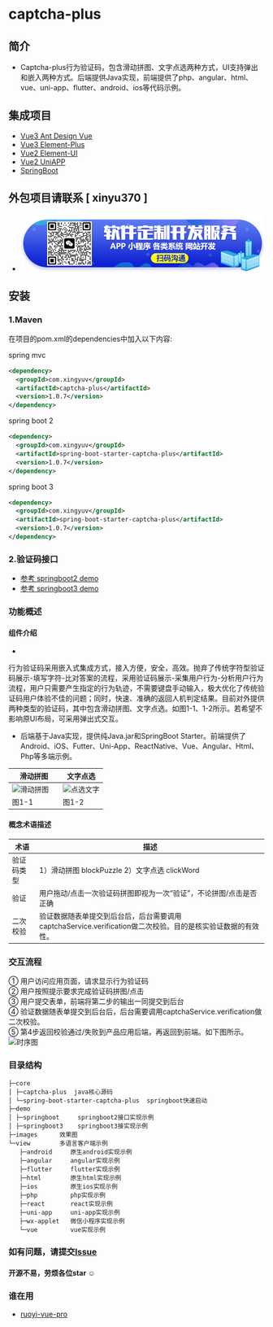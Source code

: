 # captcha-plus

## 简介

* Captcha-plus行为验证码，包含滑动拼图、文字点选两种方式，UI支持弹出和嵌入两种方式。后端提供Java实现，前端提供了php、angular、html、vue、uni-app、flutter、android、ios等代码示例。

## 集成项目

- [Vue3 Ant Design Vue](https://gitee.com/xingyuv/yudao-ui-admin-vben/)
- [Vue3 Element-Plus](https://gitee.com/yudaocode/yudao-ui-admin-vue3/)
- [Vue2 Element-UI](https://gitee.com/zhijiantianya/ruoyi-vue-pro/tree/master/yudao-ui-admin/)
- [Vue2 UniAPP](https://gitee.com/zhijiantianya/ruoyi-vue-pro/tree/master/yudao-ui-admin-uniapp/)
- [SpringBoot](https://gitee.com/zhijiantianya/ruoyi-vue-pro/tree/master/yudao-framework/yudao-spring-boot-starter-captcha)

## 外包项目请联系 [ xinyu370 ]

- ![alt 定制开发](./images/wx2.png)

## 安装

### 1.Maven

在项目的pom.xml的dependencies中加入以下内容:

spring mvc

``` xml
<dependency>
  <groupId>com.xingyuv</groupId>
  <artifactId>captcha-plus</artifactId>
  <version>1.0.7</version>
</dependency>
```

spring boot 2

``` xml
<dependency>
  <groupId>com.xingyuv</groupId>
  <artifactId>spring-boot-starter-captcha-plus</artifactId>
  <version>1.0.7</version>
</dependency>
```

spring boot 3

``` xml
<dependency>
  <groupId>com.xingyuv</groupId>
  <artifactId>spring-boot-starter-captcha-plus</artifactId>
  <version>1.0.7</version>
</dependency>
```

### 2.验证码接口

- [参考 springboot2 demo](./demo/springboot.java)
- [参考 springboot3 demo](./demo/springboot3.java)

### 功能概述

#### 组件介绍

*
行为验证码采用嵌入式集成方式，接入方便，安全，高效。抛弃了传统字符型验证码展示-填写字符-比对答案的流程，采用验证码展示-采集用户行为-分析用户行为流程，用户只需要产生指定的行为轨迹，不需要键盘手动输入，极大优化了传统验证码用户体验不佳的问题；同时，快速、准确的返回人机判定结果。目前对外提供两种类型的验证码，其中包含滑动拼图、文字点选。如图1-1、1-2所示。若希望不影响原UI布局，可采用弹出式交互。<br>
* 后端基于Java实现，提供纯Java.jar和SpringBoot
  Starter。前端提供了Android、iOS、Futter、Uni-App、ReactNative、Vue、Angular、Html、Php等多端示例。<br>

| 滑动拼图                                                                  | 文字点选                                                            |
|-----------------------------------------------------------------------|-----------------------------------------------------------------|
| ![滑动拼图](images/%E6%BB%91%E5%8A%A8%E6%8B%BC%E5%9B%BE.gif "滑动拼图")&emsp; | ![点选文字](images/%E7%82%B9%E9%80%89%E6%96%87%E5%AD%97.gif "点选文字") |
| 图1-1                                                                  | 图1-2                                                            |

#### 概念术语描述

| 术语    | 描述                                                                  |
|-------|---------------------------------------------------------------------|
| 验证码类型 | 1）滑动拼图 blockPuzzle  2）文字点选 clickWord                                |
| 验证    | 用户拖动/点击一次验证码拼图即视为一次“验证”，不论拼图/点击是否正确                                 |
| 二次校验  | 验证数据随表单提交到后台后，后台需要调用captchaService.verification做二次校验。目的是核实验证数据的有效性。 |

### 交互流程

① 用户访问应用页面，请求显示行为验证码<br>
② 用户按照提示要求完成验证码拼图/点击<br>
③ 用户提交表单，前端将第二步的输出一同提交到后台<br>
④ 验证数据随表单提交到后台后，后台需要调用captchaService.verification做二次校验。<br>
⑤ 第4步返回校验通过/失败到产品应用后端，再返回到前端。如下图所示。
![时序图](view/vue/static/shixu.png "时序图")

### 目录结构

```
├─core
│ ├─captcha-plus  java核心源码
│ └─spring-boot-starter-captcha-plus  springboot快速启动
├─demo
│ ├─springboot     springboot2接口实现示例
│ ├─springboot3    springboot3接实现示例
├─images      效果图
└─view        多语言客户端示例
   ├─android     原生android实现示例
   ├─angular     angular实现示例
   ├─flutter     flutter实现示例
   ├─html        原生html实现示例
   ├─ios         原生ios实现示例
   ├─php         php实现示例
   ├─react       react实现示例
   ├─uni-app     uni-app实现示例
   ├─wx-applet   微信小程序实现示例
   └─vue         vue实现示例
```

### 如有问题，请提交[Issue](https://gitee.com/xingyuv/captcha-plus/issues)

#### 开源不易，劳烦各位star ☺

### 谁在用

- [ruoyi-vue-pro](https://gitee.com/zhijiantianya/ruoyi-vue-pro)


